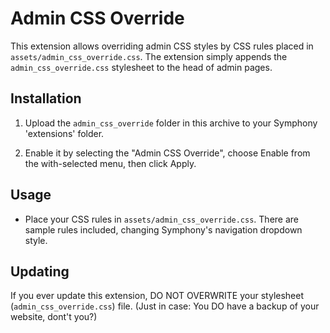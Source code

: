 # Admin CSS Override

This extension allows overriding admin CSS styles by CSS rules placed in
`assets/admin_css_override.css`. The extension simply appends the
`admin_css_override.css` stylesheet to the head of admin pages.


## Installation

1. Upload the `admin_css_override` folder in this archive to your Symphony 
   'extensions' folder.

2. Enable it by selecting the "Admin CSS Override", choose Enable from the 
   with-selected menu, then click Apply.


## Usage

- Place your CSS rules in `assets/admin_css_override.css`. There are sample
  rules included, changing Symphony's navigation dropdown style.


## Updating

If you ever update this extension, DO NOT OVERWRITE your stylesheet
(`admin_css_override.css`) file. (Just in case: You DO have a backup of your
website, dont't you?)
